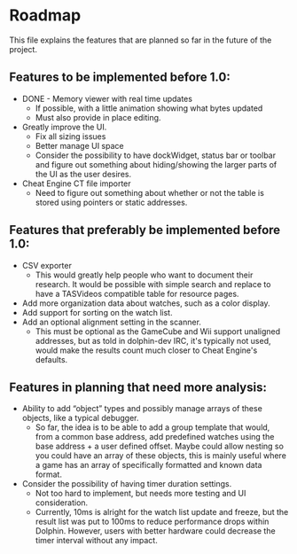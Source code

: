 # Roadmap

This file explains the features that are planned so far in the future of the project.


## Features to be implemented before 1.0:

* DONE - Memory viewer with real time updates
	* If possible, with a little animation showing what bytes updated
	* Must also provide in place editing.
* Greatly improve the UI.
	* Fix all sizing issues
	* Better manage UI space
	* Consider the possibility to have dockWidget, status bar or toolbar and figure out something about hiding/showing the larger parts of the UI as the user desires.
* Cheat Engine CT file importer
	* Need to figure out something about whether or not the table is stored using pointers or static addresses.


## Features that preferably be implemented before 1.0:

* CSV exporter
	* This would greatly help people who want to document their research. It would be possible with simple search and replace to have a TASVideos compatible table for resource pages.
* Add more organization data about watches, such as a color display.
* Add support for sorting on the watch list.
* Add an optional alignment setting in the scanner.
	* This must be optional as the GameCube and Wii support unaligned addresses, but as told in dolphin-dev IRC, it's typically not used, would make the results count much closer to Cheat Engine's defaults.


## Features in planning that need more analysis:

* Ability to add “object” types and possibly manage arrays of these objects, like a typical debugger.
	* So far, the idea is to be able to add a group template that would, from a common base address, add predefined watches using the base address + a user defined offset.  Maybe could allow nesting so you could have an array of these objects, this is mainly useful where a game has an array of specifically formatted and known data format.
* Consider the possibility of having timer duration settings.
	* Not too hard to implement, but needs more testing and UI consideration.
	* Currently, 10ms is alright for the watch list update and freeze, but the result list was put to 100ms to reduce performance drops within Dolphin. However, users with better hardware could decrease the timer interval without any impact.
